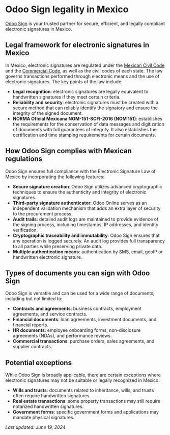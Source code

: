 # Odoo Sign legality in Mexico

[Odoo Sign](../sign.md) is your trusted partner for secure, efficient, and legally compliant
electronic signatures in Mexico.

## Legal framework for electronic signatures in Mexico

In Mexico, electronic signatures are regulated under the [Mexican Civil Code](https://www.diputados.gob.mx/LeyesBiblio/pdf/CCF.pdf) and the [Commercial Code](http://www.ordenjuridico.gob.mx/Publicaciones/pdf/L222.pdf), as well as the civil codes of each
state. The law governs transactions performed through electronic means and the use of electronic
signatures. The key points of the law include:

- **Legal recognition**: electronic signatures are legally equivalent to handwritten signatures if
  they meet certain criteria.
- **Reliability and security**: electronic signatures must be created with a secure method that can
  reliably identify the signatory and ensure the integrity of the signed document.
- **NORMA Oficial Mexicana NOM-151-SCFI-2016 (NOM 151)**: establishes the requirements for the
  conservation of data messages and digitization of documents with full guarantees of integrity. It
  also establishes the certification and time stamping requirements for certain documents.

## How Odoo Sign complies with Mexican regulations

Odoo Sign ensures full compliance with the Electronic Signature Law of Mexico by incorporating the
following features:

- **Secure signature creation**: Odoo Sign utilizes advanced cryptographic techniques to ensure the
  authenticity and integrity of electronic signatures.
- **Third-party signature authenticator**: Odoo Online serves as an independent validation mechanism
  that adds an extra layer of security to the procurement process.
- **Audit trails**: detailed audit logs are maintained to provide evidence of the signing process,
  including timestamps, IP addresses, and identity verification.
- **Cryptographic traceability and immutability**: Odoo Sign ensures that any operation is logged
  securely. An audit log provides full transparency to all parties while preserving private data.
- **Multiple authentication means**: authentication by SMS, email, geoIP or handwritten electronic
  signature.

## Types of documents you can sign with Odoo Sign

Odoo Sign is versatile and can be used for a wide range of documents, including but not limited to:

- **Contracts and agreements**: business contracts, employment agreements, and service contracts.
- **Financial documents**: loan agreements, investment documents, and financial reports.
- **HR documents**: employee onboarding forms, non-disclosure agreements (NDAs), and performance
  reviews.
- **Commercial transactions**: purchase orders, sales agreements, and supplier contracts.

## Potential exceptions

While Odoo Sign is broadly applicable, there are certain exceptions where electronic signatures may
not be suitable or legally recognized in Mexico:

- **Wills and trusts**: documents related to inheritance, wills, and trusts often require
  handwritten signatures.
- **Real estate transactions**: some property transactions may still require notarized handwritten
  signatures.
- **Government forms**: specific government forms and applications may mandate physical signatures.

*Last updated: June 19, 2024*
